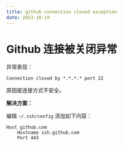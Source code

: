 ```yaml
---
title: github connection closed exception
date: 2023-10-19
---
```


# Github 连接被关闭异常

异常表现：

```
Connection closed by *.*.*.* port 22
```

原因是连接方式不安全。

**解决方案：**

编辑 `~/.ssh/config` 添加如下内容：

```
Host github.com
	Hostname ssh.github.com
	Port 443
```


